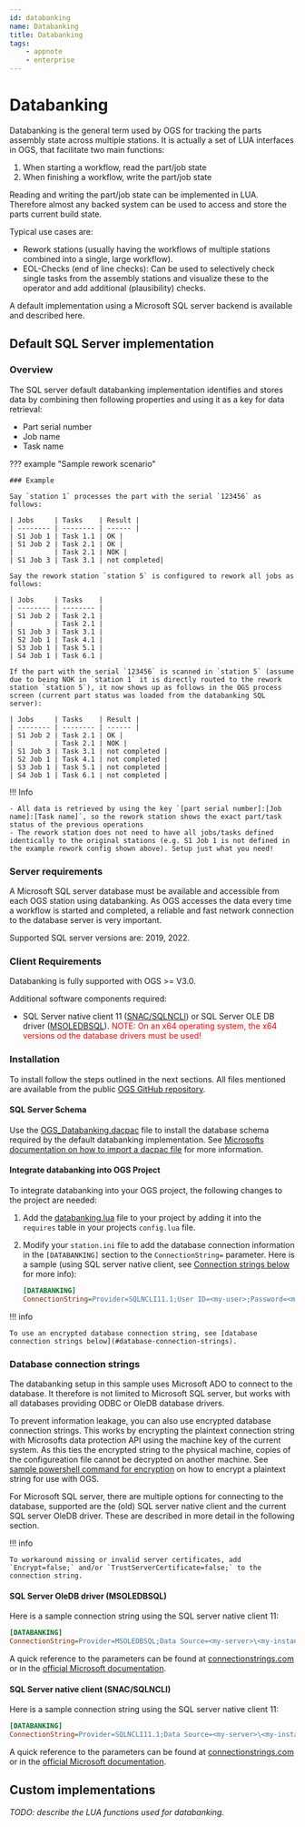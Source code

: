```yaml
---
id: databanking
name: Databanking
title: Databanking
tags:
    - appnote
    - enterprise
---
```


# Databanking

Databanking is the general term used by OGS for tracking the parts assembly state across multiple stations. It is actually a set of LUA interfaces in OGS, that facilitate two main functions:

1. When starting a workflow, read the part/job state 
2. When finishing a workflow, write the part/job state

Reading and writing the part/job state can be implemented in LUA. Therefore almost any backed system can be used to access and store the parts current build state.

Typical use cases are:
- Rework stations (usually having the workflows of multiple stations combined into a single, large workflow).
- EOL-Checks (end of line checks): Can be used to selectively check single tasks from the assembly stations and visualize these to the operator and add additional (plausibility) checks.

A default implementation using a Microsoft SQL server backend is available and described here.

## Default SQL Server implementation

### Overview

The SQL server default databanking implementation identifies and stores data by combining then following properties and using it as a key for data retrieval:

- Part serial number
- Job name
- Task name

??? example "Sample rework scenario"

    ### Example

    Say `station 1` processes the part with the serial `123456` as follows:

    | Jobs     | Tasks    | Result |
    | -------- | -------- | ------ |
    | S1 Job 1 | Task 1.1 | OK |
    | S1 Job 2 | Task 2.1 | OK |
    |          | Task 2.1 | NOK |
    | S1 Job 3 | Task 3.1 | not completed|

    Say the rework station `station 5` is configured to rework all jobs as follows:

    | Jobs     | Tasks    | 
    | -------- | -------- | 
    | S1 Job 2 | Task 2.1 | 
    |          | Task 2.1 | 
    | S1 Job 3 | Task 3.1 | 
    | S2 Job 1 | Task 4.1 | 
    | S3 Job 1 | Task 5.1 | 
    | S4 Job 1 | Task 6.1 | 

    If the part with the serial `123456` is scanned in `station 5` (assume due to being NOK in `station 1` it is directly routed to the rework station `station 5`), it now shows up as follows in the OGS process screen (current part status was loaded from the databanking SQL server):

    | Jobs     | Tasks    | Result |
    | -------- | -------- | ------ |
    | S1 Job 2 | Task 2.1 | OK |
    |          | Task 2.1 | NOK |
    | S1 Job 3 | Task 3.1 | not completed |
    | S2 Job 1 | Task 4.1 | not completed |
    | S3 Job 1 | Task 5.1 | not completed |
    | S4 Job 1 | Task 6.1 | not completed |



!!! Info

    - All data is retrieved by using the key `[part serial number]:[Job name]:[Task name]`, so the rework station shows the exact part/task status of the previous operations
    - The rework station does not need to have all jobs/tasks defined identically to the original stations (e.g. S1 Job 1 is not defined in the example rework config shown above). Setup just what you need!


### Server requirements

A Microsoft SQL server database must be available and accessible from each OGS station using databanking. As OGS accesses the data every time a workflow is started and completed, a reliable and fast network connection to the database server is very important.

Supported SQL server versions are: 2019, 2022.

### Client Requirements

Databanking is fully supported with OGS >= V3.0.

Additional software components required:

- SQL Server native client 11 ([SNAC/SQLNCLI](https://learn.microsoft.com/en-us/sql/relational-databases/native-client/applications/installing-sql-server-native-client)) or SQL Server OLE DB driver ([MSOLEDBSQL](https://learn.microsoft.com/en-us/sql/connect/oledb/oledb-driver-for-sql-server)). <span style="color:red">NOTE: On an x64 operating system, the x64 versions od the database drivers must be used!</span> 

### Installation

To install follow the steps outlined in the next sections. All files mentioned are available from the public [OGS GitHub repository](https://github.com/haller-erne/ogs/tree/main/samples/databanking).

#### SQL Server Schema

Use the [OGS_Databanking.dacpac](https://github.com/haller-erne/ogs/raw/main/samples/databanking/OGS_Databanking.dacpac) file to install the database schema required by the default databanking implementation. See [Microsofts documentation on how to import a dacpac file](https://learn.microsoft.com/en-us/sql/relational-databases/data-tier-applications/data-tier-applications) for more information.

#### Integrate databanking into OGS Project 

To integrate databanking into your OGS project, the following changes to the project are needed:

1. Add the [databanking.lua](https://github.com/haller-erne/ogs/raw/main/samples/databanking/databanking.lua) file to your project by adding it into the `requires` table in your projects `config.lua` file.
2. Modify your `station.ini` file to add the database connection information in the `[DATABANKING]` section to the `ConnectionString=` parameter. Here is a sample (using SQL server native client, see [Connection strings below](#database-connection-strings) for more info):

    ``` ini
    [DATABANKING]
    ConnectionString=Provider=SQLNCLI11.1;User ID=<my-user>;Password=<my-pass>;Initial Catalog=<my-db>;Data Source=<my-server>\<my-instance>[,server-port]
    ```

!!! info

    To use an encrypted database connection string, see [database connection strings below](#database-connection-strings).


### Database connection strings

The databanking setup in this sample uses Microsoft ADO to connect to the database. It therefore is not limited to Microsoft SQL server, but works with all databases providing ODBC or OleDB database drivers.

To prevent information leakage, you can also use encrypted database connection strings. This works by encrypting the plaintext connection string with Microsofts data protection API using the machine key of the current system. As this ties the encrypted string to the physical machine, copies of the configureation file cannot be decrypted on another machine. See [sample powershell command for encryption](https://haller-erne.github.io/ogs/libs/lua-dpapi/#sample-powershell-commandlet-for-encryption) on how to encrypt a plaintext string for use with OGS.

For Microsoft SQL server, there are multiple options for connecting to the database, supported are the (old) SQL server native client and the current SQL server OleDB driver. These are described in more detail in the following section.

!!! info

    To workaround missing or invalid server certificates, add `Encrypt=false;` and/or `TrustServerCertificate=false;` to the connection string.


#### SQL Server OleDB driver (MSOLEDBSQL)

Here is a sample connection string using the SQL server native client 11:

``` ini
[DATABANKING]
ConnectionString=Provider=MSOLEDBSQL;Data Source=<my-server>\<my-instance>[,server-port];Initial Catalog=<my-db>;User ID=<my-user>;Password=<my-pass>;
```

A quick reference to the parameters can be found at [connectionstrings.com](https://www.connectionstrings.com/ole-db-driver-for-sql-server/) or in the [official Microsoft documentation](https://learn.microsoft.com/en-us/sql/connect/oledb/oledb-driver-for-sql-server).

#### SQL Server native client (SNAC/SQLNCLI)

Here is a sample connection string using the SQL server native client 11:

``` ini
[DATABANKING]
ConnectionString=Provider=SQLNCLI11.1;Data Source=<my-server>\<my-instance>[,server-port];Initial Catalog=<my-db>;User ID=<my-user>;Password=<my-pass>;
```

A quick reference to the parameters can be found at [connectionstrings.com](https://www.connectionstrings.com/sql-server-native-client-11-0-oledb-provider/) or in the [official Microsoft documentation](https://learn.microsoft.com/en-us/sql/relational-databases/native-client/applications/installing-sql-server-native-client).


## Custom implementations

_TODO: describe the LUA functions used for databanking._

